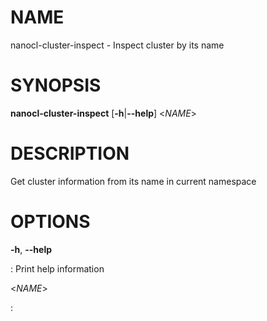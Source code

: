 NAME
====

nanocl-cluster-inspect - Inspect cluster by its name

SYNOPSIS
========

**nanocl-cluster-inspect** \[**-h**\|**\--help**\] \<*NAME*\>

DESCRIPTION
===========

Get cluster information from its name in current namespace

OPTIONS
=======

**-h**, **\--help**

:   Print help information

\<*NAME*\>

:   
